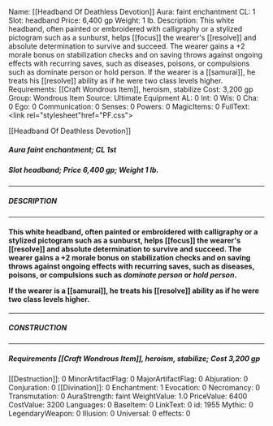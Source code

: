 Name: [[Headband Of Deathless Devotion]]
Aura: faint enchantment
CL: 1
Slot: headband
Price: 6,400 gp
Weight: 1 lb.
Description: This white headband, often painted or embroidered with calligraphy or a stylized pictogram such as a sunburst, helps [[focus]] the wearer's [[resolve]] and absolute determination to survive and succeed. The wearer gains a +2 morale bonus on stabilization checks and on saving throws against ongoing effects with recurring saves, such as diseases, poisons, or compulsions such as dominate person or hold person. If the wearer is a [[samurai]], he treats his [[resolve]] ability as if he were two class levels higher.
Requirements: [[Craft Wondrous Item]], heroism, stabilize
Cost: 3,200 gp
Group: Wondrous Item
Source: Ultimate Equipment
AL: 0
Int: 0
Wis: 0
Cha: 0
Ego: 0
Communication: 0
Senses: 0
Powers: 0
MagicItems: 0
FullText: <link rel="stylesheet"href="PF.css"><div class="heading"><p class="alignleft">[[Headband Of Deathless Devotion]]</p><div style="clear: both;"></div></div><div><h5><b>Aura </b>faint enchantment; <b>CL </b>1st</h5><h5><b>Slot </b>headband; <b>Price </b>6,400 gp; <b>Weight </b>1 lb.</h5></div><hr/><div><h5><b>DESCRIPTION</b></h5></div><hr/><div><h4><p>This white headband, often painted or embroidered with calligraphy or a stylized pictogram such as a sunburst, helps [[focus]] the wearer's [[resolve]] and absolute determination to survive and succeed. The wearer gains a +2 morale bonus on stabilization checks and on saving throws against ongoing effects with recurring saves, such as diseases, poisons, or compulsions such as <i>dominate person</i> or <i>hold person</i>. </p><p>If the wearer is a [[samurai]], he treats his [[resolve]] ability as if he were two class levels higher.</p></h4></div><hr/><div><h5><b>CONSTRUCTION</b></h5></div><hr/><div><h5><b>Requirements </b>[[Craft Wondrous Item]], <i>heroism</i>, <i>stabilize</i>; <b>Cost </b>3,200 gp</h5></div>
[[Destruction]]: 0
MinorArtifactFlag: 0
MajorArtifactFlag: 0
Abjuration: 0
Conjuration: 0
[[Divination]]: 0
Enchantment: 1
Evocation: 0
Necromancy: 0
Transmutation: 0
AuraStrength: faint
WeightValue: 1.0
PriceValue: 6400
CostValue: 3200
Languages: 0
BaseItem: 0
LinkText: 0
id: 1955
Mythic: 0
LegendaryWeapon: 0
Illusion: 0
Universal: 0
effects: 0
